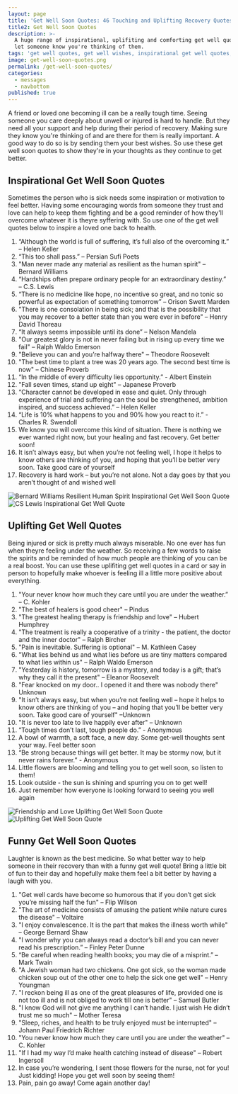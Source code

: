 ```yaml
---
layout: page
title: 'Get Well Soon Quotes: 46 Touching and Uplifting Recovery Quotes'
title2: Get Well Soon Quotes
description: >-
  A huge range of inspirational, uplifiting and comforting get well quotes to
  let someone know you're thinking of them.
tags: 'get well quotes, get well wishes, inspirational get well quotes, get well soon'
image: get-well-soon-quotes.png
permalink: /get-well-soon-quotes/
categories:
  - messages
  - navbottom
published: true
---
```


<p>
A friend or loved one becoming ill can be a really tough time. Seeing someone you care deeply about unwell or injured is hard to handle. But they need all your support and help during their period of recovery. Making sure they know you're thinking of and are there for them is really important. A good way to do so is by sending them your best wishes. So use these get well soon quotes to show they're in your thoughts as they continue to get better.
</p>
  
<h2>Inspirational Get Well Soon Quotes</h2>

Sometimes the person who is sick needs some inspiration or motivation to feel better. Having some encouraging words from someone they trust and love can help to keep them fighting and be a good reminder of how they'll overcome whatever it is theyre syffering with. So use one of the get well quotes below to inspire a loved one back to health.

<ol>
<li>“Although the world is full of suffering, it’s full also of the overcoming it.” – Helen Keller </li>
<li>“This too shall pass.” – Persian Sufi Poets</li>
<li>"Man never made any material as resilient as the human spirit" – Bernard Williams</li>
 <li>“Hardships often prepare ordinary people for an extraordinary destiny.” – C.S. Lewis</li>
<li>“There is no medicine like hope, no incentive so great, and no tonic so powerful as expectation of something tomorrow” – Orison Swett Marden</li>
<li>"There is one consolation in being sick; and that is the possibility that you may recover to a better state than you were ever in before"  – Henry David Thoreau</li>
<li>“It always seems impossible until its done”  – Nelson Mandela</li>
<li>"Our greatest glory is not in never failing but in rising up every time we fail" – Ralph Waldo Emerson</li>
<li>"Believe you can and you’re halfway there" – Theodore Roosevelt</li>
<li>"The best time to plant a tree was 20 years ago. The second best time is now" – Chinese Proverb</li>
<li>“In the middle of every difficulty lies opportunity.” - Albert Einstein</li>
<li>"Fall seven times, stand up eight" – Japanese Proverb</li>
<li>“Character cannot be developed in ease and quiet. Only through experience of trial and suffering can the soul be strengthened, ambition inspired, and success achieved.” – Helen Keller</li>
<li>“Life is 10% what happens to you and 90% how you react to it.” - Charles R. Swendoll</li>
<li>We know you will overcome this kind of situation. There is nothing we ever wanted right now, but your healing and fast recovery. Get better soon!</li>
<li>It isn’t always easy, but when you’re not feeling well, I hope it helps to know others are thinking of you, and hoping that you’ll be better very soon. Take good care of yourself</li>
<li>Recovery is hard work – but you’re not alone. Not a day goes by that you aren’t thought of and wished well</li>
</ol>

<div class="row">
 <div class="column">
     <img class="img" src="/img/inspirational-get-well-soon-quotes-1.png" alt="Bernard Williams Resilient Human Spirit Inspirational Get Well Soon Quote" />
 </div>
  
  <div class="column">
     <img class="img" src="/img/inspirational-get-well-soon-quotes-2.png" alt="CS Lewis Inspirational Get Well Quote" />
 </div>
</div>

<h2>Uplifting Get Well Quotes</h2>

Being injured or sick is pretty much always miserable. No one ever has fun when theyre feeling under the weather. So receiving a few words to raise the spirits and be reminded of how much people are thinking of you can be a real boost. You can use these uplifiting get well quotes in a card or say in person to hopefully make whoever is feeling ill a little more positive about everything.

<ol>
<li>"Your never know how much they care until you are under the weather.” – C. Kohler</li>
<li>"The best of healers is good cheer" – Pindus</li>
<li>"The greatest healing therapy is friendship and love" – Hubert Humphrey</li>
<li>"The treatment is really a cooperative of a trinity - the patient, the doctor and the inner doctor"  – Ralph Bircher</li>
<li>"Pain is inevitable. Suffering is optional" – M. Kathleen Casey</li>
<li>"What lies behind us and what lies before us are tiny matters compared to what lies within us" – Ralph Waldo Emerson</li>
<li>"Yesterday is history, tomorrow is a mystery, and today is a gift; that’s why they call it the present" – Eleanor Roosevelt</li>
<li>"Fear knocked on my door.. I opened it and there was nobody there" Unknown</li>
<li>"It isn’t always easy, but when you’re not feeling well – hope it helps to know others are thinking of you – and hoping that you’ll be better very soon. Take good care of yourself" –Unknown</li>
<li>"It is never too late to live happily ever after" – Unknown</li>
<li>“Tough times don’t last, tough people do.” - Anonymous</li>
<li>A bowl of warmth, a soft face, a new day. Some get-well thoughts sent your way. Feel better soon</li>
<li>“Be strong because things will get better. It may be stormy now, but it never rains forever.” - Anonymous</li>
<li>Little flowers are blooming and telling you to get well soon, so listen to them!</li>
<li>Look outside - the sun is shining and spurring you on to get well!</li>
<li>Just remember how everyone is looking forward to seeing you well again</li>
</ol>

<div class="row">
 <div class="column">
     <img class="img" src="/img/uplifting-get-well-soon-quotes-1.png" alt="Friendship and Love Uplifting Get Well Soon Quote" />
 </div>
  
  <div class="column">
     <img class="img" src="/img/uplifting-get-well-soon-quotes-2.png" alt="Uplifting Get Well Soon Quote" />
 </div>
</div>

<h2>Funny Get Well Soon Quotes</h2>

Laughter is known as the best medicine. So what better way to help someone in their recovery than with a funny get well quote! Bring a little bit of fun to their day and hopefully make them
feel a bit better by having a laugh with you.

<ol>
<li>"Get well cards have become so humorous that if you don’t get sick you’re missing half the fun" – Flip Wilson</li>
<li>"The art of medicine consists of amusing the patient while nature cures the disease" – Voltaire</li>
<li>"I enjoy convalescence. It is the part that makes the illness worth while" – George Bernard Shaw</li>
<li>"I wonder why you can always read a doctor’s bill and you can never read his prescription.” – Finley Peter Dunne</li>
<li> “Be careful when reading health books; you may die of a misprint.” – Mark Twain</li>
<li>"A Jewish woman had two chickens. One got sick, so the woman made chicken soup out of the other one to help the sick one get well"  –
Henry Youngman</li>
<li>"I reckon being ill as one of the great pleasures of life, provided one is not too ill and is not obliged to work till one is better" – Samuel Butler</li>
<li>"I know God will not give me anything I can’t handle. I just wish He didn’t trust me so much" – Mother Teresa</li>
<li>"Sleep, riches, and health to be truly enjoyed must be interrupted" –
Johann Paul Friedrich Richter</li>
<li>"You never know how much they care until you are under the weather" – C. Kohler</li>
<li>"If I had my way I’d make health catching instead of disease" –
Robert Ingersoll</li>
<li>In case you’re wondering, I sent those flowers for the nurse, not for you! Just kidding! Hope you get well soon by seeing them!</li>
<li>Pain, pain go away! Come again another day!</li>
</ol>
